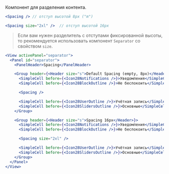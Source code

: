 Компонент для разделения контента.

```jsx static
<Spacing /> // отступ высотой 8px ("m")

<Spacing size="2xl" />  // отступ высотой 16px
```

> Если вам нужен разделитель с отступами фиксированной высоты,
> то рекомендуется использовать компонент `Separator` со свойством `size`.

```jsx
<View activePanel="separator">
  <Panel id="separator">
    <PanelHeader>Spacing</PanelHeader>

    <Group header={<Header size="s">Default Spacing (empty, 8px)</Header>}>
      <SimpleCell before={<Icon28Notifications />}>Уведомления</SimpleCell>
      <SimpleCell before={<Icon28BlockOutline />}>Не беспокоить</SimpleCell>

      <Spacing />

      <SimpleCell before={<Icon28UserOutline />}>Учётная запись</SimpleCell>
      <SimpleCell before={<Icon28SlidersOutline />}>Основные</SimpleCell>
    </Group>

    <Group header={<Header size="s">Spacing 16px</Header>}>
      <SimpleCell before={<Icon28Notifications />}>Уведомления</SimpleCell>
      <SimpleCell before={<Icon28BlockOutline />}>Не беспокоить</SimpleCell>

      <Spacing size="2xl" />

      <SimpleCell before={<Icon28UserOutline />}>Учётная запись</SimpleCell>
      <SimpleCell before={<Icon28SlidersOutline />}>Основные</SimpleCell>
    </Group>
  </Panel>
</View>
```
